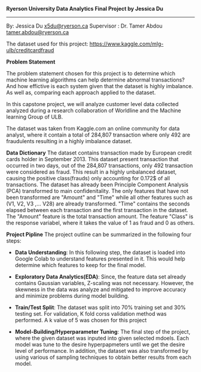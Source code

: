 **Ryerson University Data Analytics Final Project by Jessica Du**
__________________________________________________________________
By: Jessica Du x5du@ryerson.ca
Supervisor : Dr. Tamer Abdou tamer.abdou@ryerson.ca

The dataset used for this project:
https://www.kaggle.com/mlg-ulb/creditcardfraud

**Problem Statement**

The problem statement chosen for this project is to determine which machine learning algorithms can help determine abnormal transactions?
And how effictive is each system given that the dataset is highly imbalance. As well as, comparing each approach applied to the dataset.

In this capstone project, we will analyze customer level data collected analyzed during a research collaboration of Worldline and the
Machine learning Group of ULB.

The dataset was taken from Kaggle.com an online community for data analyst, where it contain a total of 284,807 transaction where only 492
are fraudulents resulting in a highly imbalance dataset.

**Data Dictionary**
The dataset contains transaction made by European credit cards holder in September 2013. This dataset present transaction that occurred in two
days, out of the 284,807 transactions, only 492 transaction were considered as fraud. This result in a highly unbalanced dataset, causing the 
positive class(frauds) only accounting for 0.172$ of all transactions. The dataset has already been Principle Component Analysis (PCA)
transformed to main confidenitality. The only features that have not been transformed are "Amount" and "Time" while all other features
such as (V1, V2, V3 ,... V28) are already transformed. "Time" contains the seconds elapsed between each transaction and the first transaction in
the dataset. The "Amount" feature is the total transaction amount. The feature "Class" is the response variabel, where it takes the value of 1 
as fraud and 0 as others.

**Project Pipline**
The project outline can be summarized in the following four steps:
- **Data Understanding**: In this following step, the dataset is loaded into Google Colab to understand features presented in it. This would help
determine which features to keep for the final model.

- **Exploratory Data Analytics(EDA)**: Since, the feature data set already contains Gaussian variables, Z-scaling was not necessary. However, the skewness
in the data was analyze and mitigated to improve accuracy and minimize problems during model building.

- **Train/Test Split**: The dataset was split into 70% training set and 30% testing set. For validation, K fold corss validation method was performed.
A k value of 5 was chosen for this project

- **Model-Building/Hyperparameter Tuning**: The final step of the project, where the given dataset was inputed into given selected mdoels. Each
model was tune to the desire hyperpapmeters until we get the desire level of performance. In addition, the dataset was also transformed by using
various of sampling techniques to obtain better results from each model.
